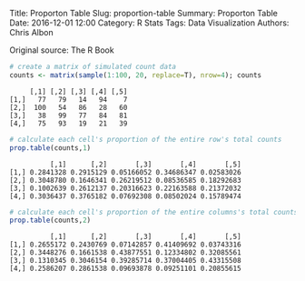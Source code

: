 Title: Proporton Table
Slug: proportion-table
Summary: Proporton Table
Date: 2016-12-01 12:00
Category: R Stats
Tags: Data Visualization
Authors: Chris Albon


Original source: The R Book


```R
# create a matrix of simulated count data
counts <- matrix(sample(1:100, 20, replace=T), nrow=4); counts
```




         [,1] [,2] [,3] [,4] [,5]
    [1,]   77   79   14   94    7
    [2,]  100   54   86   28   60
    [3,]   38   99   77   84   81
    [4,]   75   93   19   21   39




```R
# calculate each cell's proportion of the entire row's total counts
prop.table(counts,1)
```




              [,1]      [,2]       [,3]       [,4]       [,5]
    [1,] 0.2841328 0.2915129 0.05166052 0.34686347 0.02583026
    [2,] 0.3048780 0.1646341 0.26219512 0.08536585 0.18292683
    [3,] 0.1002639 0.2612137 0.20316623 0.22163588 0.21372032
    [4,] 0.3036437 0.3765182 0.07692308 0.08502024 0.15789474




```R
# calculate each cell's proportion of the entire columns's total counts
prop.table(counts,2)
```




              [,1]      [,2]       [,3]       [,4]       [,5]
    [1,] 0.2655172 0.2430769 0.07142857 0.41409692 0.03743316
    [2,] 0.3448276 0.1661538 0.43877551 0.12334802 0.32085561
    [3,] 0.1310345 0.3046154 0.39285714 0.37004405 0.43315508
    [4,] 0.2586207 0.2861538 0.09693878 0.09251101 0.20855615
